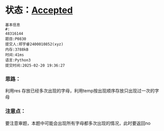 # 状态：[Accepted](http://dsbpython.openjudge.cn/dspythonbook/solution/48316144/)
```
基本信息
#:
48316144
题目:P0830
提交人:郑宇睿2400010852(xyz)
内存:3788kB
时间:41ms
语言:Python3
提交时间:2025-02-20 19:36:27
```

### 思路：
利用res 存放已经多次出现的字母，利用temp按出现顺序存放只出现过一次的字母

### 注意点：
要注意审题，本题中可能会出现所有字母都多次出现的情况，此时要返回no

